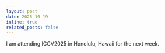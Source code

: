 ```yaml
---
layout: post
date: 2025-10-19
inline: true
related_posts: false
---
```


I am attending ICCV2025 in Honolulu, Hawaii for the next week.
